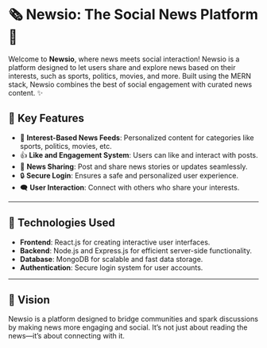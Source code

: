 # 🗞️ Newsio: The Social News Platform 🌟  

Welcome to **Newsio**, where news meets social interaction! Newsio is a platform designed to let users share and explore news based on their interests, such as sports, politics, movies, and more. Built using the MERN stack, Newsio combines the best of social engagement with curated news content. ✨  

## 🔑 Key Features  
- 🌟 **Interest-Based News Feeds**: Personalized content for categories like sports, politics, movies, etc.  
- 👍 **Like and Engagement System**: Users can like and interact with posts.  
- 📰 **News Sharing**: Post and share news stories or updates seamlessly.  
- 🔒 **Secure Login**: Ensures a safe and personalized user experience.  
- 🗨️ **User Interaction**: Connect with others who share your interests.  

---

## 🔧 Technologies Used  
- **Frontend**: React.js for creating interactive user interfaces.  
- **Backend**: Node.js and Express.js for efficient server-side functionality.  
- **Database**: MongoDB for scalable and fast data storage.  
- **Authentication**: Secure login system for user accounts.  

---

## 🌟 Vision  
Newsio is a platform designed to bridge communities and spark discussions by making news more engaging and social. It’s not just about reading the news—it’s about connecting with it.  

